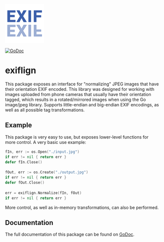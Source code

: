 ![](icon.png)

<a href="https://godoc.org/github.com/luke-park/exiflign"><img src="https://godoc.org/github.com/luke-park/exiflign?status.svg" alt="GoDoc"></a>

# exiflign
This package exposes an interface for "normalizing" JPEG images that have
their orientation EXIF encoded.  This library was designed for working with
images uploaded from phone cameras that usually have their orientation
tagged, which results in a rotated/mirrored images when using the
Go image/jpeg library.  Supports little-endian and big-endian EXIF encodings,
as well as all possible tag transformations.

## Example
This package is very easy to use, but exposes lower-level functions for more
control.  A very basic use example:
```go
fIn, err := os.Open("./input.jpg")
if err != nil { return err }
defer fIn.Close()

fOut, err := os.Create("./output.jpg")
if err != nil { return err }
defer fOut.Close()

err = exiflign.Normalize(fIn, fOut)
if err != nil { return err }
```

More control, as well as in-memory transformations, can also be performed.

## Documentation
The full documentation of this package can be found on [GoDoc](https://godoc.org/github.com/luke-park/exiflign).
